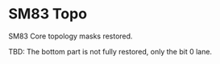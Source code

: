# SM83 Topo

SM83 Core topology masks restored.

TBD: The bottom part is not fully restored, only the bit 0 lane.
